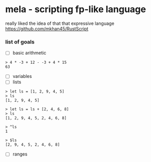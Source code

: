 # mela - scripting fp-like language

really liked the idea of that that expressive language
https://github.com/mkhan45/RustScript

### list of goals

- [ ] basic arithmetic

```
> 4 * -3 + 12 - -3 + 4 * 15
63
```

- [ ] variables
- [ ] lists
```
> let ls = [1, 2, 9, 4, 5]
> ls
[1, 2, 9, 4, 5]

> let ls = ls + [2, 4, 6, 8]
> ls
[1, 2, 9, 4, 5, 2, 4, 6, 8]

> ^ls
1

> $ls
[2, 9, 4, 5, 2, 4, 6, 8]
```

- [ ] ranges
